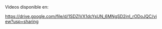 Videos disponible en: 

https://drive.google.com/file/d/1SDZIVX1dcYsUN_6MNgSD2inI_rODoJQC/view?usp=sharing
